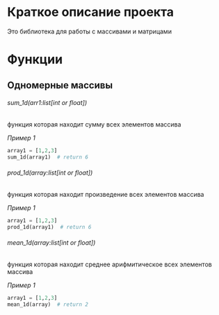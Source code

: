 # Краткое описание проекта
Это библиотека для работы с массивами и матрицами
# Функции
## Одномерные массивы

###### sum_1d(arr1:list[int or float]) 
функция которая находит сумму всех элементов массива

_Пример 1_
```Python
array1 = [1,2,3]
sum_1d(array1)  # return 6
```

###### prod_1d(array:list[int or float])
функция которая находит произведение всех элементов массива

_Пример 1_
```Python
array1 = [1,2,3]
prod_1d(array1)  # return 6
```

###### mean_1d(array:list[int or float])
функция которая находит среднее арифмитическое всех элементов массива

_Пример 1_
```Python
array1 = [1,2,3]
mean_1d(array)  # return 2
```
